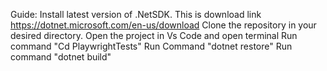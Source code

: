 Guide:
Install latest version of .NetSDK. This is download link https://dotnet.microsoft.com/en-us/download
Clone the repository in your desired  directory.
Open the project in Vs Code and open terminal
Run command "Cd PlaywrightTests"
Run Command "dotnet restore"
Run command "dotnet build"

